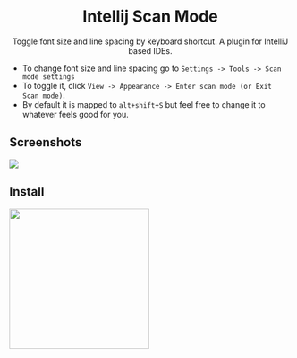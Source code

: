 <h1 align="center">Intellij Scan Mode</h1>
<p align="center">Toggle font size and line spacing by keyboard shortcut. A plugin for IntelliJ based IDEs.</p>

- To change font size and line spacing go to `Settings -> Tools -> Scan mode settings`
- To toggle it, click `View -> Appearance -> Enter scan mode (or Exit Scan mode)`.
- By default it is mapped to `alt+shift+S` but feel free to change it to whatever feels good for you.

## Screenshots
![](screenshots/usage.gif)

## Install

<a href="https://plugins.jetbrains.com/embeddable/install/15191">
    <img src="https://user-images.githubusercontent.com/56412414/96349009-b1498b00-10a4-11eb-969f-8ee35f8c009e.png" width="250"/>
</a>
